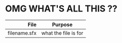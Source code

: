 
# OMG WHAT'S ALL THIS ??

| File             | Purpose                      |      
| ----------------:|------------------------------|
|filename.sfx     | what the file is for   |
